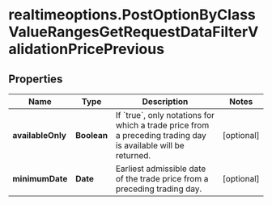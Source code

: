 # realtimeoptions.PostOptionByClassValueRangesGetRequestDataFilterValidationPricePrevious

## Properties

Name | Type | Description | Notes
------------ | ------------- | ------------- | -------------
**availableOnly** | **Boolean** | If &#x60;true&#x60;, only notations for which a trade price from a preceding trading day is available will be returned. | [optional] 
**minimumDate** | **Date** | Earliest admissible date of the trade price from a preceding trading day. | [optional] 



